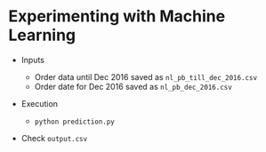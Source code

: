 Experimenting with Machine Learning
===================================

* Inputs
    * Order data until Dec 2016 saved as `nl_pb_till_dec_2016.csv`
    * Order date for Dec 2016 saved as `nl_pb_dec_2016.csv`

* Execution
    * `python prediction.py`

* Check `output.csv`
